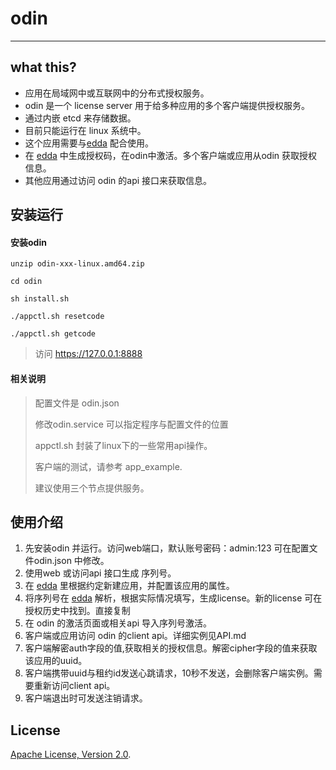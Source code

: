 # odin #

----

## what this? ##
- 应用在局域网中或互联网中的分布式授权服务。
- odin 是一个 license server  用于给多种应用的多个客户端提供授权服务。
- 通过内嵌 etcd 来存储数据。
- 目前只能运行在 linux 系统中。
- 这个应用需要与[edda](https://github.com/offer365/edda) 配合使用。
- 在 [edda](https://github.com/offer365/edda) 中生成授权码，在odin中激活。多个客户端或应用从odin 获取授权信息。
- 其他应用通过访问 odin 的api 接口来获取信息。

## 安装运行 ##
#### 安装odin

```
unzip odin-xxx-linux.amd64.zip

cd odin

sh install.sh

./appctl.sh resetcode 

./appctl.sh getcode

```

>
> 访问 https://127.0.0.1:8888


#### 相关说明
> 配置文件是 odin.json 
>
> 修改odin.service 可以指定程序与配置文件的位置
>
> appctl.sh 封装了linux下的一些常用api操作。
>
> 客户端的测试，请参考 app_example.
>
> 建议使用三个节点提供服务。



## 使用介绍 ##
1. 先安装odin 并运行。访问web端口，默认账号密码：admin:123 可在配置文件odin.json 中修改。
2. 使用web 或访问api 接口生成 序列号。
3. 在 [edda](https://github.com/offer365/edda) 里根据约定新建应用，并配置该应用的属性。
4. 将序列号在 [edda](https://github.com/offer365/edda) 解析，根据实际情况填写，生成license。新的license 可在授权历史中找到。直接复制
5. 在 odin 的激活页面或相关api 导入序列号激活。
6. 客户端或应用访问 odin 的client api。详细实例见API.md 
7. 客户端解密auth字段的值,获取相关的授权信息。解密cipher字段的值来获取该应用的uuid。
8. 客户端携带uuid与租约id发送心跳请求，10秒不发送，会删除客户端实例。需要重新访问client api。
9. 客户端退出时可发送注销请求。

   
   
## License
[Apache License, Version 2.0](http://www.apache.org/licenses/LICENSE-2.0.html).




